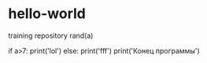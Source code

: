 # hello-world
training repository
rand(a)

if a>7:
  print('lol')
else:
  print('fff')
print('Конец программы')
